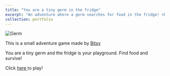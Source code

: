 ```yaml
---
title: "You are a tiny germ in the fridge"
excerpt: "An adventure where a germ searches for food in the fridge! <br/><img src='/images/germ.png'>"
collection: portfolio
---
```


![Germ](https://ting-bingersoda.github.io/about/images/germ.png)

This is a small adventure game made by <a href="https://bitsy.org" target="_blank">Bitsy</a>

You are a tiny germ and the fridge is your playground. Find food and survive!

Click <a href = "https://ting-bingersoda.github.io/about/germ.html" target = "blank"> here </a> to play!